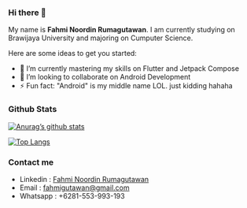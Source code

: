 
### Hi there 👋
My name is **Fahmi Noordin Rumagutawan**. I am currently studying on Brawijaya University and majoring on Cumputer Science.

Here are some ideas to get you started:

- 🌱 I’m currently mastering my skills on Flutter and Jetpack Compose
- 👯 I’m looking to collaborate on Android Development
- ⚡ Fun fact: "Android" is my middle name LOL. just kidding hahaha

### Github Stats
[![Anurag’s github stats](https://github-readme-stats.vercel.app/api?username=fahmirumagutawan)](https://github.com/fahmirumagutawan)

[![Top Langs](https://github-readme-stats.vercel.app/api/top-langs/?username=fahmirumagutawan&layout=compact)](https://github.com/fahmirumagutawan)

### Contact me

 - Linkedin : [Fahmi Noordin Rumagutawan](https://www.linkedin.com/in/fahmi-noordin-rumagutawan-0b506521b/)
 - Email : fahmigutawan@gmail.com
 - Whatsapp : +6281-553-993-193
